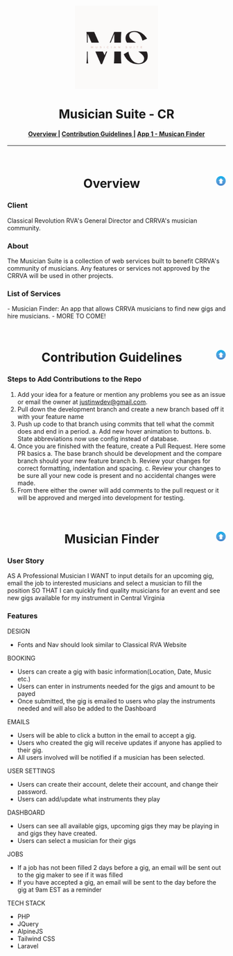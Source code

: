 <h1 align="center"style="border-bottom:none;margin:0">
  <a name="logo" href="https://github.com/justinwilliamsrva/musician-suite-cr#logo">
      <img src="resources/assets/images/MS.png" alt="Musician Suite" width="192">
  </a>
  <br>
  <br>
  Musician Suite - CR
</h1>



<div align="center"><a name="menu"></a>
  <h4>
    <a href="https://github.com/justinwilliamsrva/musician-suite-cr#Overview">
      Overview
    </a>
    <span> | </span>
    <a href="https://github.com/justinwilliamsrva/musician-suite-cr#Contributions">
      Contribution Guidelines
    </a>
    <span> | </span>
    <a href="https://github.com/justinwilliamsrva/musician-suite-cr#MusciansFinder">
      App 1 - Musican Finder
    </a>
  </h4>
</div>

---

<br>

<h1 align="center" style="text-align: center;border-bottom:none" name="Overview">Overview<a href="https://github.com/justinwilliamsrva/musician-suite-cr#logo"><img align="right" border="0" src="https://raw.githubusercontent.com/CCOSTAN/Home-AssistantConfig/master/config/www/custom_ui/floorplan/images/branding/up_arrow.png" width="22"></a></h1>

<h3>Client</h3>

<P>
Classical Revolution RVA's General Director and CRRVA's musician community.
</p>

<h3>About</h3>

<P>
The Musician Suite is a collection of web services built to benefit CRRVA's community of musicians. Any features or services not approved by the CRRVA will be used in other projects.
</p>

<h3>List of Services</h3>

<p>
- Musician Finder: An app that allows CRRVA musicians to find new gigs and hire musicians.
- MORE TO COME!
</p>

<br>

<h1 align="center" style="text-align: center;border-bottom:none" name="Contributions">Contribution Guidelines <a href="https://github.com/justinwilliamsrva/musician-suite-cr#logo"><img align="right" border="0" src="https://raw.githubusercontent.com/CCOSTAN/Home-AssistantConfig/master/config/www/custom_ui/floorplan/images/branding/up_arrow.png" width="22"></a></h1>

<h3>Steps to Add Contributions to the Repo</h3>


1. Add your idea for a feature or mention any problems you see as an issue or email the owner at justinwdev@gmail.com.
2. Pull down the development branch and create a new branch based off it with your feature name
3. Push up code to that branch using commits that tell what the commit does and end in a period.
    a. Add new hover animation to buttons.
    b. State abbreviations now use config instead of database.
4. Once you are finished with the feature, create a Pull Request. Here some PR basics
    a. The base branch should be development and the compare branch should your new feature branch
    b. Review your changes for correct formatting, indentation and spacing.
    c. Review your changes to be sure all your new code is present and no accidental changes were made.
5. From there either the owner will add comments to the pull request or it will be approved and merged into development for testing.

<br>

<h1 align="center" style="text-align: center;border-bottom:none" name="MusciansFinder">Musician Finder<a href="https://github.com/justinwilliamsrva/musician-suite-cr#logo"><img align="right" border="0" src="https://raw.githubusercontent.com/CCOSTAN/Home-AssistantConfig/master/config/www/custom_ui/floorplan/images/branding/up_arrow.png" width="22"></a></h1>

<h3> User Story</h3>


AS A Professional Musician
I WANT to input details for an upcoming gig, email the job to interested musicians and select a musician to fill the position
SO THAT I can quickly find quality musicians for an event and see new gigs available for my instrument in Central Virginia
<br>

<h3> Features</h3>


DESIGN
- Fonts and Nav should look similar to Classical RVA Website

BOOKING
- Users can create a gig with basic information(Location, Date, Music etc.)
- Users can enter in instruments needed for the gigs and amount to be payed
- Once submitted, the gig is emailed to users who play the instruments needed and will also be added to the Dashboard

EMAILS
- Users will be able to click a button in the email to accept a gig.
- Users who created the gig will receive updates if anyone has applied to their gig.
- All users involved will be notified if a musician has been selected.

USER SETTINGS
- Users can create their account, delete their account, and change their password.
- Users can add/update what instruments they play

DASHBOARD
 - Users can see all available gigs, upcoming gigs they may be playing in and gigs they have created.
 - Users can select a musician for their gigs

JOBS
- If a job has not been filled 2 days before a gig, an email will be sent out to the gig maker to see if it was filled
- If you have accepted a gig, an email will be sent to the day before the gig at 9am EST as a reminder

TECH STACK
- PHP
- JQuery
- AlpineJS
- Tailwind CSS
- Laravel
